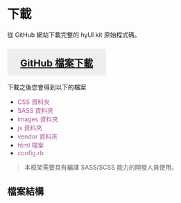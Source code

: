 # 下載

從 GitHub 網站下載完整的 hyUI kit 原始程式碼。

<style>
.download{
    font-size: 22px; color: #5387c9;
    background-color:#eeeeee;
    border-radius: 4px;
    text-align:center;
    display:inline-block;
}
.download a{
 display:block;
 padding: 15px 30px 15px 30px;
}
.download a img{
width:25px;
height:25px;
vertical-align: middle;
}
</style>

### <div class="download" > [GitHub 檔案下載](https://github.com/HywebU00/hyui_flex)</div>

下載之後您會得到以下的檔案

- <font color='#ab59a1'>CSS 資料夾</font>
- <font color='#ab59a1'>SASS 資料夾</font>
- <font color='#ab59a1'>images 資料夾</font>
- <font color='#ab59a1'>js 資料夾</font>
- <font color='#ab59a1'>vendor 資料夾</font>
- <font color='#ab59a1'>html 檔案</font>
- <font color='#ab59a1'>config.rb</font>

> 本框架需要具有編譯 SASS/SCSS 能力的開發人員使用。

## 檔案結構

<style>

.ui-infobar{
max-width:95%;
}
.markdown-body{
max-width:95%;
}
</style>
  <script src="//cdn.jsdelivr.net/npm/prismjs@1.29.0/components/prism-sass.js"></script>
